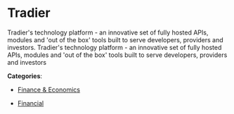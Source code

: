 # Tradier


Tradier's technology platform - an innovative set of fully hosted APIs, modules and 'out of the box' tools built to serve developers, providers and investors.  Tradier's technology platform - an innovative set of fully hosted APIs, modules and 'out of the box' tools built to serve developers, providers and investors



**Categories**:

- [Finance & Economics](https://github.com/apis-list/apis-list#finance-and-economics)

- [Financial](https://github.com/apis-list/apis-list#financial)



